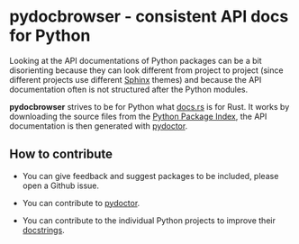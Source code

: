 # pydocbrowser - consistent API docs for Python

Looking at the API documentations of Python packages can be a bit disorienting
because they can look different from project to project (since different
projects use different [Sphinx] themes) and because the API documentation
often is not structured after the Python modules.

**pydocbrowser** strives to be for Python what [docs.rs] is for Rust.
It works by downloading the source files from the [Python Package Index],
the API documentation is then generated with [pydoctor].

<!-- package list -->

## How to contribute

* You can give feedback and suggest packages to be included, please
  open a Github issue.

* You can contribute to [pydoctor].

* You can contribute to the individual Python projects
  to improve their [docstrings].

[Sphinx]: https://www.sphinx-doc.org/
[docs.rs]: https://docs.rs/
[Python Package Index]: https://pypi.org/
[pydoctor]: https://github.com/twisted/pydoctor
[#pydoc]: https://web.libera.chat/?channel=#pydoc
[Libera.Chat]: https://libera.chat/
[docstrings]: https://www.python.org/dev/peps/pep-0257/
